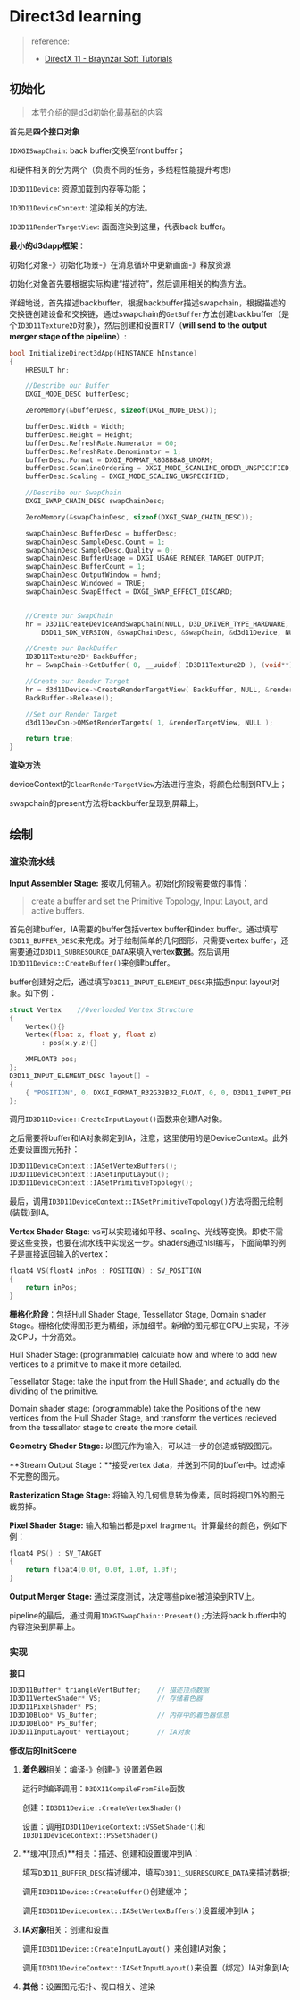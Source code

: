 # Direct3d learning

> reference:
>
> - [DirectX 11 - Braynzar Soft Tutorials](https://www.braynzarsoft.net/viewtutorial/q16390-braynzar-soft-directx-11-tutorials)

## 初始化

> 本节介绍的是d3d初始化最基础的内容

首先是**四个接口对象**

`IDXGISwapChain`: back buffer交换至front buffer；

和硬件相关的分为两个（负责不同的任务，多线程性能提升考虑）

`ID3D11Device`: 资源加载到内存等功能；

`ID3D11DeviceContext`: 渲染相关的方法。

`ID3D11RenderTargetView`: 画面渲染到这里，代表back buffer。

**最小的d3dapp框架**：

初始化对象-》初始化场景-》在消息循环中更新画面-》释放资源

初始化对象首先要根据实际构建“描述符”，然后调用相关的构造方法。

详细地说，首先描述backbuffer，根据backbuffer描述swapchain，根据描述的交换链创建设备和交换链，通过swapchain的`GetBuffer`方法创建backbuffer（是个`ID3D11Texture2D`对象），然后创建和设置RTV（**will send to the output merger stage of the pipeline**）:

```cpp
bool InitializeDirect3dApp(HINSTANCE hInstance)
{
    HRESULT hr;

    //Describe our Buffer
    DXGI_MODE_DESC bufferDesc;

    ZeroMemory(&bufferDesc, sizeof(DXGI_MODE_DESC));

    bufferDesc.Width = Width;
    bufferDesc.Height = Height;
    bufferDesc.RefreshRate.Numerator = 60;
    bufferDesc.RefreshRate.Denominator = 1;
    bufferDesc.Format = DXGI_FORMAT_R8G8B8A8_UNORM;
    bufferDesc.ScanlineOrdering = DXGI_MODE_SCANLINE_ORDER_UNSPECIFIED;
    bufferDesc.Scaling = DXGI_MODE_SCALING_UNSPECIFIED;

    //Describe our SwapChain
    DXGI_SWAP_CHAIN_DESC swapChainDesc; 

    ZeroMemory(&swapChainDesc, sizeof(DXGI_SWAP_CHAIN_DESC));

    swapChainDesc.BufferDesc = bufferDesc;
    swapChainDesc.SampleDesc.Count = 1;
    swapChainDesc.SampleDesc.Quality = 0;
    swapChainDesc.BufferUsage = DXGI_USAGE_RENDER_TARGET_OUTPUT;
    swapChainDesc.BufferCount = 1;
    swapChainDesc.OutputWindow = hwnd; 
    swapChainDesc.Windowed = TRUE; 
    swapChainDesc.SwapEffect = DXGI_SWAP_EFFECT_DISCARD;


    //Create our SwapChain
    hr = D3D11CreateDeviceAndSwapChain(NULL, D3D_DRIVER_TYPE_HARDWARE, NULL, NULL, NULL, NULL,
        D3D11_SDK_VERSION, &swapChainDesc, &SwapChain, &d3d11Device, NULL, &d3d11DevCon);

    //Create our BackBuffer
    ID3D11Texture2D* BackBuffer;
    hr = SwapChain->GetBuffer( 0, __uuidof( ID3D11Texture2D ), (void**)&BackBuffer );

    //Create our Render Target
    hr = d3d11Device->CreateRenderTargetView( BackBuffer, NULL, &renderTargetView );
    BackBuffer->Release();

    //Set our Render Target
    d3d11DevCon->OMSetRenderTargets( 1, &renderTargetView, NULL );

    return true;
}
```

**渲染方法**

deviceContext的`ClearRenderTargetView`方法进行渲染，将颜色绘制到RTV上；

swapchain的present方法将backbuffer呈现到屏幕上。

## 绘制

### 渲染流水线

**Input Assembler Stage:** 接收几何输入。初始化阶段需要做的事情：

> create a buffer and set the Primitive Topology, Input Layout, and active buffers.

首先创建buffer，IA需要的buffer包括vertex buffer和index buffer。通过填写`D3D11_BUFFER_DESC`来完成。对于绘制简单的几何图形，只需要vertex buffer，还需要通过`D3D11_SUBRESOURCE_DATA`来填入vertex**数据**。然后调用`ID3D11Device::CreateBuffer()`来创建buffer。

buffer创建好之后，通过填写`D3D11_INPUT_ELEMENT_DESC`来描述input layout对象。如下例：

```c++
struct Vertex    //Overloaded Vertex Structure
{
    Vertex(){}
    Vertex(float x, float y, float z)
        : pos(x,y,z){}

    XMFLOAT3 pos;
};
D3D11_INPUT_ELEMENT_DESC layout[] =
{
    { "POSITION", 0, DXGI_FORMAT_R32G32B32_FLOAT, 0, 0, D3D11_INPUT_PER_VERTEX_DATA, 0 }, 
};
```

调用`ID3D11Device::CreateInputLayout()`函数来创建IA对象。

之后需要将buffer和IA对象绑定到IA，注意，这里使用的是DeviceContext。此外还要设置图元拓扑：

```c++
ID3D11DeviceContext::IASetVertexBuffers();
ID3D11DeviceContext::IASetInputLayout();
ID3D11DeviceContext::IASetPrimitiveTopology();
```

最后，调用`ID3D11DeviceContext::IASetPrimitiveTopology()`方法将图元绘制(装载)到IA。

**Vertex Shader Stage**: vs可以实现诸如平移、scaling、光线等变换。即使不需要这些变换，也要在流水线中实现这一步。shaders通过hlsl编写，下面简单的例子是直接返回输入的vertex：

```c++
float4 VS(float4 inPos : POSITION) : SV_POSITION
{
    return inPos;
}
```

**栅格化阶段**：包括Hull Shader Stage, Tessellator Stage, Domain shader Stage。栅格化使得图形更为精细，添加细节。新增的图元都在GPU上实现，不涉及CPU，十分高效。

Hull Shader Stage: (programmable) calculate how and where to add new vertices to a primitive to make it more detailed. 

Tessellator Stage: take the input from the Hull Shader, and actually do the dividing of the primitive. 

Domain shader stage: (programmable) take the Positions of the new vertices from the Hull Shader Stage, and transform the vertices recieved from the tessallator stage to create the more detail.

**Geometry Shader Stage:**  以图元作为输入，可以进一步的创造或销毁图元。

**Stream Output Stage：**接受vertex data，并送到不同的buffer中。过滤掉不完整的图元。

**Rasterization Stage Stage:** 将输入的几何信息转为像素，同时将视口外的图元裁剪掉。

**Pixel Shader Stage:** 输入和输出都是pixel fragment。计算最终的颜色，例如下例：

```c++
float4 PS() : SV_TARGET
{
    return float4(0.0f, 0.0f, 1.0f, 1.0f);
}
```

**Output Merger Stage:** 通过深度测试，决定哪些pixel被渲染到RTV上。

pipeline的最后，通过调用`IDXGISwapChain::Present();`方法将back buffer中的内容渲染到屏幕上。

### 实现

**接口**

```c++
ID3D11Buffer* triangleVertBuffer;    // 描述顶点数据
ID3D11VertexShader* VS;              // 存储着色器
ID3D11PixelShader* PS;
ID3D10Blob* VS_Buffer;               // 内存中的着色器信息
ID3D10Blob* PS_Buffer;
ID3D11InputLayout* vertLayout;       // IA对象
```

**修改后的InitScene**

1. **着色器**相关：编译-》创建-》设置着色器

   运行时编译调用：`D3DX11CompileFromFile`函数

   创建：`ID3D11Device::CreateVertexShader()`

   设置：调用`ID3D11DeviceContext::VSSetShader()`和`ID3D11DeviceContext::PSSetShader()`

2. **缓冲(顶点)**相关：描述、创建和设置缓冲到IA：

   填写`D3D11_BUFFER_DESC`描述缓冲，填写`D3D11_SUBRESOURCE_DATA`来描述数据;

   调用`ID3D11Device::CreateBuffer()`创建缓冲；

   调用`ID3D11Devicecontext::IASetVertexBuffers()`设置缓冲到IA；

3. **IA对象**相关：创建和设置

   调用`ID3D11Device::CreateInputLayout() `来创建IA对象；

   调用`ID3D11DeviceContext::IASetInputLayout()`来设置（绑定）IA对象到IA;

4. **其他**：设置图元拓扑、视口相关、渲染